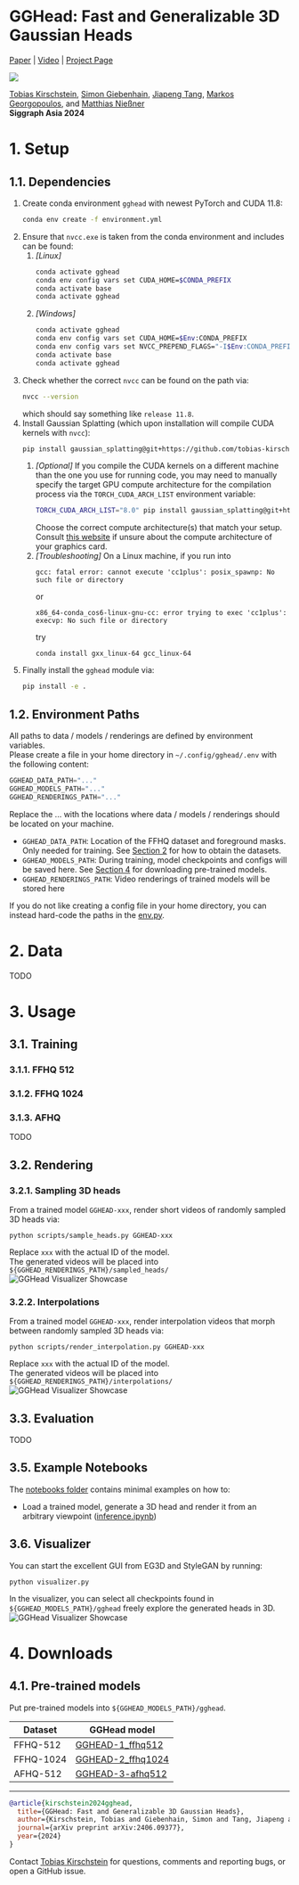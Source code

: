 # GGHead: Fast and Generalizable 3D Gaussian Heads

[Paper](https://tobias-kirschstein.github.io/gghead/static/GGHead_paper.pdf) | [Video](https://youtu.be/1iyC74neQXc) | [Project Page](https://tobias-kirschstein.github.io/gghead/)

![](static/teaser.gif)

[Tobias Kirschstein](tobias-kirschstein.github.io), [Simon Giebenhain](https://simongiebenhain.github.io/), [Jiapeng Tang](https://tangjiapeng.github.io/), [Markos Georgopoulos](https://scholar.google.com/citations?user=id7vw0UAAAAJ&hl=en), and [Matthias Nießner](https://www.niessnerlab.org/)  
**Siggraph Asia 2024**

# 1. Setup

## 1.1. Dependencies

1. Create conda environment `gghead` with newest PyTorch and CUDA 11.8:
    ```bash
    conda env create -f environment.yml
    ```
2. Ensure that `nvcc.exe` is taken from the conda environment and includes can be found:
   1. *[Linux]*
       ```bash
       conda activate gghead
       conda env config vars set CUDA_HOME=$CONDA_PREFIX
       conda activate base
       conda activate gghead
       ```
   2. *[Windows]*
       ```bash
       conda activate gghead
       conda env config vars set CUDA_HOME=$Env:CONDA_PREFIX
       conda env config vars set NVCC_PREPEND_FLAGS="-I$Env:CONDA_PREFIX\Library\include"
       conda activate base
       conda activate gghead
       ```
3. Check whether the correct `nvcc` can be found on the path via:
    ```bash
    nvcc --version
    ```
    which should say something like `release 11.8`.   
4. Install Gaussian Splatting (which upon installation will compile CUDA kernels with `nvcc`):
    ```bash
    pip install gaussian_splatting@git+https://github.com/tobias-kirschstein/gaussian-splatting.git
    ```
    1. *[Optional]* If you compile the CUDA kernels on a different machine than the one you use for running code, you may need to manually specify the target GPU compute architecture for the compilation process via the `TORCH_CUDA_ARCH_LIST` environment variable:
       ```bash
       TORCH_CUDA_ARCH_LIST="8.0" pip install gaussian_splatting@git+https://github.com/tobias-kirschstein/gaussian-splatting.git
       ```
       Choose the correct compute architecture(s) that match your setup. Consult [this website](https://arnon.dk/matching-sm-architectures-arch-and-gencode-for-various-nvidia-cards/) if unsure about the compute architecture of your graphics card.
   2. *[Troubleshooting]*
      On a Linux machine, if you run into
      ```
      gcc: fatal error: cannot execute 'cc1plus': posix_spawnp: No such file or directory
      ``` 
      or 
      ```
      x86_64-conda_cos6-linux-gnu-cc: error trying to exec 'cc1plus': execvp: No such file or directory
      ```
      try
      ```
      conda install gxx_linux-64 gcc_linux-64
      ```
5. Finally install the `gghead` module via:
   ```bash
   pip install -e .
   ```

## 1.2. Environment Paths

All paths to data / models / renderings are defined by environment variables.  
Please create a file in your home directory in `~/.config/gghead/.env` with the following content:
```python
GGHEAD_DATA_PATH="..."
GGHEAD_MODELS_PATH="..."
GGHEAD_RENDERINGS_PATH="..."
```
Replace the ... with the locations where data / models / renderings should be located on your machine.

 - `GGHEAD_DATA_PATH`: Location of the FFHQ dataset and foreground masks. Only needed for training. See [Section 2](#2-data) for how to obtain the datasets.
 - `GGHEAD_MODELS_PATH`: During training, model checkpoints and configs will be saved here. See [Section 4](#4-downloads) for downloading pre-trained models.
 - `GGHEAD_RENDERINGS_PATH`: Video renderings of trained models will be stored here

If you do not like creating a config file in your home directory, you can instead hard-code the paths in the [env.py](src/gghead/env.py).

# 2. Data

TODO

# 3. Usage
## 3.1. Training
### 3.1.1. FFHQ 512
### 3.1.2. FFHQ 1024
### 3.1.3. AFHQ
TODO

## 3.2. Rendering

### 3.2.1. Sampling 3D heads
From a trained model `GGHEAD-xxx`, render short videos of randomly sampled 3D heads via:
```shell
python scripts/sample_heads.py GGHEAD-xxx
```
Replace `xxx` with the actual ID of the model.  
The generated videos will be placed into `${GGHEAD_RENDERINGS_PATH}/sampled_heads/`  
![GGHead Visualizer Showcase](static/example_sampled_head.gif)  

### 3.2.2. Interpolations
From a trained model `GGHEAD-xxx`, render interpolation videos that morph between randomly sampled 3D heads via:
```shell
python scripts/render_interpolation.py GGHEAD-xxx
```
Replace `xxx` with the actual ID of the model.  
The generated videos will be placed into `${GGHEAD_RENDERINGS_PATH}/interpolations/`  
![GGHead Visualizer Showcase](static/example_interpolation.gif)  

## 3.3. Evaluation

TODO

## 3.5. Example Notebooks

The [notebooks folder](notebooks) contains minimal examples on how to:
 - Load a trained model, generate a 3D head and render it from an arbitrary viewpoint ([inference.ipynb](notebooks/inference.ipynb))

## 3.6. Visualizer

You can start the excellent GUI from EG3D and StyleGAN by running:
```shell
python visualizer.py
```
In the visualizer, you can select all checkpoints found in `${GGHEAD_MODELS_PATH}/gghead` freely explore the generated heads in 3D.
![GGHead Visualizer Showcase](static/example_visualizer.gif)

# 4. Downloads

## 4.1. Pre-trained models

Put pre-trained models into `${GGHEAD_MODELS_PATH}/gghead`. 

| Dataset   | GGHead model              |
|-----------|---------------------------|
| FFHQ-512  | [GGHEAD-1_ffhq512](https://nextcloud.tobias-kirschstein.de/index.php/s/49pojneNNMMmew4)  |
| FFHQ-1024 | [GGHEAD-2_ffhq1024](https://nextcloud.tobias-kirschstein.de/index.php/s/49pojneNNMMmew4) |
| AFHQ-512  | [GGHEAD-3-afhq512](https://nextcloud.tobias-kirschstein.de/index.php/s/49pojneNNMMmew4)  |

<hr>

```bibtex
@article{kirschstein2024gghead,
  title={GGHead: Fast and Generalizable 3D Gaussian Heads},
  author={Kirschstein, Tobias and Giebenhain, Simon and Tang, Jiapeng and Georgopoulos, Markos and Nie{\ss}ner, Matthias},
  journal={arXiv preprint arXiv:2406.09377},
  year={2024}
}
```

Contact [Tobias Kirschstein](mailto:tobias.kirschstein@tum.de) for questions, comments and reporting bugs, or open a GitHub issue.

